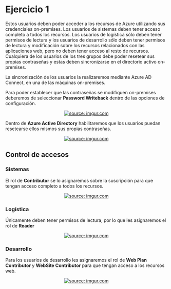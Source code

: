 # Ejercicio 1

Estos usuarios deben poder acceder a los recursos de Azure utilizando sus credenciales on-premises. Los usuarios de sistemas deben tener acceso completo a todos los recursos. Los usuarios de logística sólo deben tener permisos de lectura y los usuarios de desarrollo sólo deben tener permisos de lectura y modificación sobre los recursos relacionados con las aplicaciones web, pero no deben tener acceso al resto de recursos. Cualquiera de los usuarios de los tres grupos debe poder resetear sus propias contraseñas y estas deben sincronizarse en el directorio activo on-premises.

La sincronización de los usuarios la realizaremos mediante Azure AD Connect, en una de las máquinas on-premises.

Para poder establecer que las contraseñas se modifiquen on-premises deberemos de seleccionar **Password Writeback** dentro de las opciones de configuración.

<p align="center">
  <a href="https://imgur.com/Je9riBy"><img src="https://i.imgur.com/Je9riByl.png" title="source: imgur.com" /></a>
</p>

Dentro de **Azure Active Directory** habilitaremos que los usuarios puedan resetearse ellos mismos sus propias contraseñas.

<p align="center">
  <a href="https://imgur.com/9MYLXIW"><img src="https://i.imgur.com/9MYLXIWl.png" title="source: imgur.com" /></a>
</p>

## Control de accesos

### Sistemas

El rol de **Contributor** se lo asignaremos sobre la suscripción para que tengan acceso completo a todos los recursos.

<p align="center">
  <a href="https://imgur.com/uvEs7cJ"><img src="https://i.imgur.com/uvEs7cJl.png" title="source: imgur.com" /></a>
</p>

### Logística

Únicamente deben tener permisos de lectura, por lo que les asignaremos el rol de **Reader**

<p align="center">
  <a href="https://imgur.com/Z2V1rx4"><img src="https://i.imgur.com/Z2V1rx4l.png" title="source: imgur.com" /></a>
</p>

### Desarrollo

Para los usuarios de desarrollo les asignaremos el rol de **Web Plan Contributor** y **WebSite Contributor** para que tengan acceso a los recursos web.

<p align="center">
  <a href="https://imgur.com/JNY5xlX"><img src="https://i.imgur.com/JNY5xlXl.png" title="source: imgur.com" /></a>
</p>

